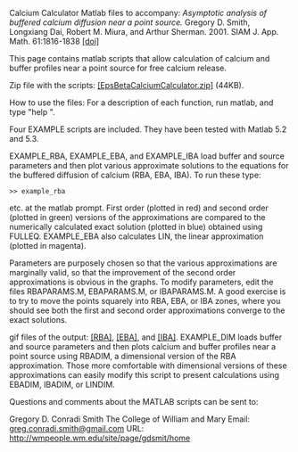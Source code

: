 Calcium Calculator
Matlab files to accompany:
*Asymptotic analysis of buffered calcium diffusion near a point source.* Gregory D. Smith, Longxiang Dai, Robert M. Miura, and Arthur Sherman. 2001. SIAM J. App. Math. 61:1816-1838 [[doi]](https://doi.org/10.1137/S0036139900368996)

This page contains matlab scripts that allow calculation of calcium and buffer profiles near a point source for free calcium release.

Zip file with the scripts: [[EpsBetaCalciumCalculator.zip]](EpsBetaCalciumCalculator.zip) (44KB).

How to use the files:
For a description of each function, run matlab, and type "help ".

Four EXAMPLE scripts are included. They have been tested with Matlab 5.2 and 5.3.

EXAMPLE_RBA, EXAMPLE_EBA, and EXAMPLE_IBA load buffer and source parameters and then plot various approximate solutions to the equations for the buffered diffusion of calcium (RBA, EBA, IBA). To run these type:

`>> example_rba`

etc. at the matlab prompt. First order (plotted in red) and second order (plotted in green) versions of the approximations are compared to the numerically calculated exact solution (plotted in blue) obtained using FULLEQ. EXAMPLE_EBA also calculates LIN, the linear approximation (plotted in magenta).

Parameters are purposely chosen so that the various approximations are marginally valid, so that the improvement of the second order approximations is obvious in the graphs. To modify parameters, edit the files RBAPARAMS.M, EBAPARAMS.M, or IBAPARAMS.M. A good exercise is to try to move the points squarely into RBA, EBA, or IBA zones, where you should see both the first and second order approximations converge to the exact solutions.

gif files of the output: [[RBA]](rba.gif), [[EBA]](eba.gif), and [[IBA]](iba.gif).
EXAMPLE_DIM loads buffer and source parameters and then plots calcium and buffer profiles near a point source using RBADIM, a dimensional version of the RBA approximation. Those more comfortable with dimensional versions of these approximations can easily modify this script to present calculations using EBADIM, IBADIM, or LINDIM.

Questions and comments about the MATLAB scripts can be sent to:

Gregory D. Conradi Smith
The College of William and Mary
Email: greg.conradi.smith@gmail.com
URL: http://wmpeople.wm.edu/site/page/gdsmit/home
